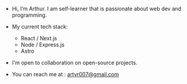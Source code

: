 -  Hi, I’m Arthur.
   I am self-learner that is passionate about web dev and programming.
   
-  My current tech stack:
    - React / Next.js 
    - Node / Express.js
    - Astro

- I'm open to collaboration on open-source projects.
- You can reach me at : artyr007@gmail.com

<!---
Arthwr/Arthwr is a ✨ special ✨ repository because its `README.md` (this file) appears on your GitHub profile.
You can click the Preview link to take a look at your changes.
--->
